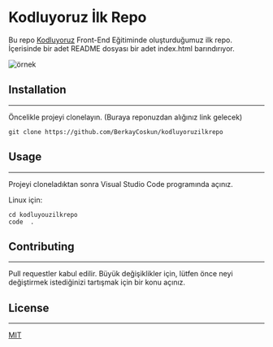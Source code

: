 # Kodluyoruz İlk Repo

Bu repo [Kodluyoruz](https://github.com/BerkayCoskun/kodluyoruzilkrepo) Front-End Eğitiminde oluşturduğumuz ilk repo. İçerisinde bir adet README dosyası bir adet index.html barındırıyor.

![örnek](https://github.com/BerkayCoskun/kodluyoruzilkrepo/blob/main/images/Ads%C4%B1z.png)

## Installation

-----------------------------------------------------------------------------------------------------------------------------------

Öncelikle projeyi clonelayın. (Buraya reponuzdan alığınız link gelecek)

```git clone https://github.com/BerkayCoskun/kodluyoruzilkrepo```

## Usage

-----------------------------------------------------------------------------------------------------------------------------------

Projeyi cloneladıktan sonra Visual Studio Code programında açınız.

Linux için:

``` 
cd kodluyouzilkrepo 
code  .
```

## Contributing

-----------------------------------------------------------------------------------------------------------------------------------

Pull requestler kabul edilir. Büyük değişiklikler için, lütfen önce neyi değiştirmek istediğinizi tartışmak için bir konu açınız.

## License

-----------------------------------------------------------------------------------------------------------------------------------

[MIT](https://choosealicense.com/licenses/mit/)


